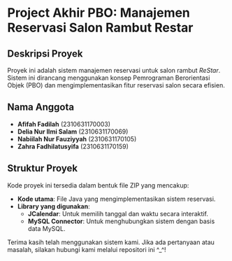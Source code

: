 # Project Akhir PBO: Manajemen Reservasi Salon Rambut Restar

## Deskripsi Proyek
Proyek ini adalah sistem manajemen reservasi untuk salon rambut *ReStar*. Sistem ini dirancang menggunakan konsep Pemrograman Berorientasi Objek (PBO) dan mengimplementasikan fitur reservasi salon secara efisien. 

## Nama Anggota
-  **Afifah Fadilah** (2310631170003)
-  **Delia Nur Ilmi Salam** (2310631170069)
-  **Nabiilah Nur Fauziyyah** (2310631170105)
-  **Zahra Fadhilatusyifa** (2310631170159)

## Struktur Proyek
Kode proyek ini tersedia dalam bentuk file ZIP yang mencakup:
- **Kode utama**: File Java yang mengimplementasikan sistem reservasi.
- **Library yang digunakan**:
  - **JCalendar**: Untuk memilih tanggal dan waktu secara interaktif.
  - **MySQL Connector**: Untuk menghubungkan sistem dengan basis data MySQL.

Terima kasih telah menggunakan sistem kami. Jika ada pertanyaan atau masalah, silakan hubungi kami melalui repositori ini ^_^!
